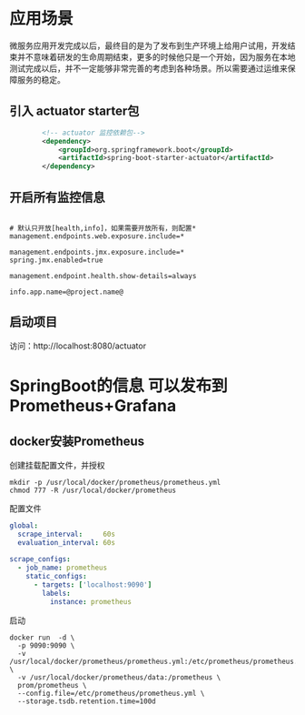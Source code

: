 # 应用场景

  微服务应用开发完成以后，最终目的是为了发布到生产环境上给用户试用，开发结束并不意味着研发的生命周期结束，更多的时候他只是一个开始，因为服务在本地测试完成以后，并不一定能够非常完善的考虑到各种场景。所以需要通过运维来保障服务的稳定。

## 引入 actuator starter包

~~~xml
        <!-- actuator 监控依赖包-->
        <dependency>
            <groupId>org.springframework.boot</groupId>
            <artifactId>spring-boot-starter-actuator</artifactId>
        </dependency>
~~~

## 开启所有监控信息

~~~properties

# 默认只开放[health,info]，如果需要开放所有，则配置*
management.endpoints.web.exposure.include=*
 
management.endpoints.jmx.exposure.include=*
spring.jmx.enabled=true

management.endpoint.health.show-details=always

info.app.name=@project.name@

~~~



## 启动项目

[Endpoint]: https://docs.spring.io/spring-boot/docs/current/reference/html/production-ready-features.html#production-ready-endpoints

访问：http://localhost:8080/actuator

# SpringBoot的信息 可以发布到 Prometheus+Grafana

## docker安装Prometheus

创建挂载配置文件，并授权

~~~shell
mkdir -p /usr/local/docker/prometheus/prometheus.yml
chmod 777 -R /usr/local/docker/prometheus
~~~

配置文件

~~~yaml
global:
  scrape_interval:     60s
  evaluation_interval: 60s
 
scrape_configs:
  - job_name: prometheus
    static_configs:
      - targets: ['localhost:9090']
        labels:
          instance: prometheus
~~~

启动

~~~shell
docker run  -d \
  -p 9090:9090 \
  -v /usr/local/docker/prometheus/prometheus.yml:/etc/prometheus/prometheus.yml \
  -v /usr/local/docker/prometheus/data:/prometheus \
  prom/prometheus \
  --config.file=/etc/prometheus/prometheus.yml \
  --storage.tsdb.retention.time=100d
~~~







